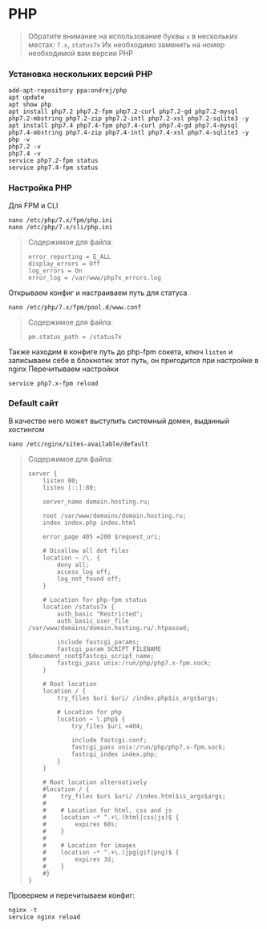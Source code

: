 # PHP
> Обратите внимание на использование буквы `x` в нескольких местах: `7.x`, `status7x`
> Их необходимо заменить на номер необходимой вам версии PHP

### Установка нескольких версий PHP
```
add-apt-repository ppa:ondrej/php
apt update
apt show php
apt install php7.2 php7.2-fpm php7.2-curl php7.2-gd php7.2-mysql php7.2-mbstring php7.2-zip php7.2-intl php7.2-xsl php7.2-sqlite3 -y
apt install php7.4 php7.4-fpm php7.4-curl php7.4-gd php7.4-mysql php7.4-mbstring php7.4-zip php7.4-intl php7.4-xsl php7.4-sqlite3 -y
php -v
php7.2 -v
php7.4 -v
service php7.2-fpm status
service php7.4-fpm status
```

### Настройка PHP
Для FPM и CLI
```
nano /etc/php/7.x/fpm/php.ini
nano /etc/php/7.x/cli/php.ini
```
> Содержимое для файла:
> ```
> error_reporting = E_ALL
> display_errors = Off
> log_errors = On
> error_log = /var/www/php7x_errors.log
> ```

Открываем конфиг и настраиваем путь для статуса
```
nano /etc/php/7.x/fpm/pool.d/www.conf
```
> Содержимое для файла:
> ```
> pm.status_path = /status7x
> ```
Также находим в конфиге путь до php-fpm сокета, ключ `listen` и записываем себе в блокнотик этот путь, он пригодится при настройке в nginx
Перечитываем настройки
```
service php7.x-fpm reload
```

### Default сайт
В качестве него может выступить системный домен, выданный хостингом
```
nano /etc/nginx/sites-available/default
```
> Содержимое для файла:
> ```
> server {
>     listen 80;
>     listen [::]:80;
> 
>     server_name domain.hosting.ru;
> 
>     root /var/www/domains/domain.hosting.ru;
>     index index.php index.html
> 
>     error_page 405 =200 $request_uri;
> 
>     # Disallow all dot files
>     location ~ /\. {
>         deny all;
>         access_log off;
>         log_not_found off;
>     }
> 
>     # Location for php-fpm status
>     location /status7x {
>         auth_basic "Restricted";
>         auth_basic_user_file /var/www/domains/domain.hosting.ru/.htpasswd;
> 
>         include fastcgi_params;
>         fastcgi_param SCRIPT_FILENAME $document_root$fastcgi_script_name;
>         fastcgi_pass unix:/run/php/php7.x-fpm.sock;
>     }
>     
>     # Root location
>     location / {
>         try_files $uri $uri/ /index.php$is_args$args;
> 
>         # Location for php
>         location ~ \.php$ {
>             try_files $uri =404;
> 
>             include fastcgi.conf;
>             fastcgi_pass unix:/run/php/php7.x-fpm.sock;
>             fastcgi_index index.php;
>         }        
>     }
>     
>     # Root location alternatively
>     #location / {
>     #    try_files $uri $uri/ /index.html$is_args$args;
>     #
>     #    # Location for html, css and js
>     #    location ~* ^.+\.(html|css|js)$ {
>     #        expires 60s;
>     #    }
>     #
>     #    # Location for images
>     #    location ~* ^.+\.(jpg|gif|png)$ {
>     #        expires 3d;
>     #    }
>     #}
> }
> ```
Проверяем и перечитываем конфиг:
```
nginx -t
service nginx reload
```
